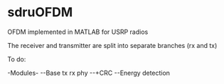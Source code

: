 sdruOFDM
========

OFDM implemented in MATLAB for USRP radios

The receiver and transmitter are split into separate branches (rx and tx)


To do:

-Modules-
--Base tx rx phy
--+CRC
--Energy detection
